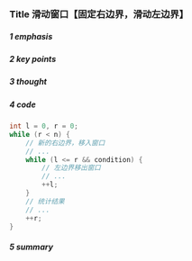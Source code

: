 ### Title 滑动窗口【固定右边界，滑动左边界】

##### 1 emphasis



##### 2 key points

 

##### 3 thought



##### 4 code

```cpp
int l = 0, r = 0;
while (r < n) {
    // 新的右边界，移入窗口
    // ...
    while (l <= r && condition) {
        // 左边界移出窗口
        // ...
        ++l;
    }
    // 统计结果
    // ...
    ++r;
}
```



##### 5 summary

